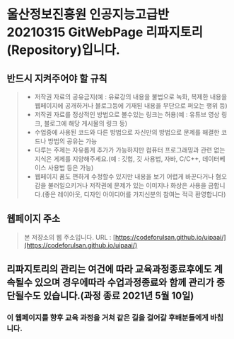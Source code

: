# 울산정보진흥원 인공지능고급반 20210315 GitWebPage 리파지토리(Repository)입니다.

## 반드시 지켜주어야 할 규칙<br>
>
> - 저작권 자료의 공유금지(예 : 유료강의 내용을 불법으로 녹화, 복제한 내용을 웹페이지에 공개하거나 블로그등에 기재된 내용을 무단으로 퍼오는 행위 등)
> - 저작권 자료를 정상적인 방법으로 볼수있는 링크는 허용(예 : 유튜브 영상 링크, 블로그에 해당 게시물의 링크 등)
> - 수업중에 사용된 코드와 다른 방법으로 자신만의 방법으로 문제를 해결한 코드나 방법의 공유는 가능
> - 다루는 주제는 자유롭게 추가가 가능하지만 컴퓨터 프로그래밍과 관련 없는 지식은 게제를 지양해주세요.(예 : 깃헙, 깃 사용법, 자바, C/C++, 데이터베이스 사용법 등은 가능)
> - 웹페이지 폼도 편하게 수정할수 있지만 내용을 보기 어렵게 바꾼다거나 혐오감을 불러일으키거나 저작권에 문제가 있는 이미지나 화상은 사용을 금합니다.(좋은 레이아웃, 디자인 아이디어를 가지신분의 참여는 적극 환영합니다)

 
## 웹페이지 주소
> 본 저장소의 웹 주소입니다.
> URL : [https://codeforulsan.github.io/uipaai/](https://codeforulsan.github.io/uipaai/)

## 리파지토리의 관리는 여건에 따라 교육과정종료후에도 계속될수 있으며 경우에따라 수업과정종료와 함께 관리가 중단될수도 있습니다.(과정 종료 2021년 5월 10일)

### 이 웹페이지를 향후 교육 과정을 거쳐 같은 길을 걸어갈 후배분들에게 바칩니다.